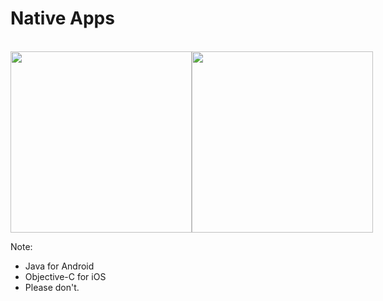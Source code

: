 # Native Apps

<br />

<div style="display: flex; justify-content: space-around;">
    <img src="img/1280px-Java_programming_language_logo.svg.png" height="290"/>
    <img src="img/xcode-12-256x256_2x.png" height="290" />
</div>

Note:

- Java for Android
- Objective-C for iOS
- Please don't.